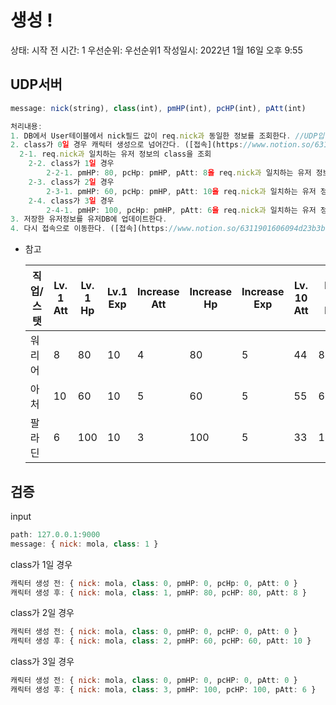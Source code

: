 # 생성 !

상태: 시작 전
시간: 1
우선순위: 우선순위1
작성일시: 2022년 1월 16일 오후 9:55

## UDP서버

```jsx
message: nick(string), class(int), pmHP(int), pcHP(int), pAtt(int)

처리내용: 
1. DB에서 User테이블에서 nick필드 값이 req.nick과 동일한 정보를 조회한다. //UDP입니다.
2. class가 0일 경우 캐릭터 생성으로 넘어간다. ([접속](https://www.notion.so/6311901606094d23b3bfccad1c9dfa73))
  2-1. req.nick과 일치하는 유저 정보의 class을 조회
	2-2. class가 1일 경우 
		2-2-1. pmHP: 80, pcHp: pmHP, pAtt: 8을 req.nick과 일치하는 유저 정보에 저장한다.
	2-3. class가 2일 경우
		2-3-1. pmHP: 60, pcHp: pmHP, pAtt: 10을 req.nick과 일치하는 유저 정보에 저장한다.
	2-4. class가 3일 경우
		2-4-1. pmHP: 100, pcHp: pmHP, pAtt: 6을 req.nick과 일치하는 유저 정보에 저장한다.
3. 저장한 유저정보를 유저DB에 업데이트한다.
4. 다시 접속으로 이동한다. ([접속](https://www.notion.so/6311901606094d23b3bfccad1c9dfa73))
```

- 참고
    
    
    | 직업/스탯 | Lv. 1 Att | Lv. 1 Hp | Lv.1 Exp | Increase Att | Increase Hp | Increase Exp | Lv. 10 Att | Lv. 10 Hp | Lv.10 Exp |
    | --- | --- | --- | --- | --- | --- | --- | --- | --- | --- |
    | 워리어 | 8 | 80 | 10 | 4 | 80 | 5 | 44 | 800 | 55 |
    | 아처 | 10 | 60 | 10 | 5 | 60 | 5 | 55 | 600 | 55 |
    | 팔라딘 | 6 | 100 | 10 | 3 | 100 | 5 | 33 | 1000 | 55 |

## 검증

input

```jsx
path: 127.0.0.1:9000
message: { nick: mola, class: 1 }
```

class가 1일 경우

```jsx
캐릭터 생성 전: { nick: mola, class: 0, pmHP: 0, pcHp: 0, pAtt: 0 }
캐릭터 생성 후: { nick: mola, class: 1, pmHP: 80, pcHP: 80, pAtt: 8 }
```

class가 2일 경우

```jsx
캐릭터 생성 전: { nick: mola, class: 0, pmHP: 0, pcHP: 0, pAtt: 0 }
캐릭터 생성 후: { nick: mola, class: 2, pmHP: 60, pcHP: 60, pAtt: 10 }
```

class가 3일 경우

```jsx
캐릭터 생성 전: { nick: mola, class: 0, pmHP: 0, pcHP: 0, pAtt: 0 }
캐릭터 생성 후: { nick: mola, class: 3, pmHP: 100, pcHP: 100, pAtt: 6 }
```
